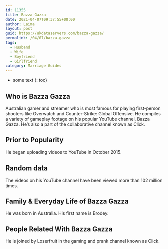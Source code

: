 ```yaml
---
id: 11355
title: Bazza Gazza
date: 2021-04-07T09:37:55+00:00
author: Laima
layout: post
guid: https://ukdataservers.com/bazza-gazza/
permalink: /04/07/bazza-gazza
tags:
  - Husband
  - Wife
  - Boyfriend
  - Girlfriend
category: Marriage Guides
---
```


* some text
{: toc}


## Who is Bazza Gazza
                  
                  
                  
Australian gamer and streamer who is most famous for playing first-person shooters like Overwatch and Counter-Strike: Global Offensive. He compiles a variety of gameplay footage on his popular YouTube channel, Bazza Gazza. He&#8217;s also a part of the collaborative channel known as Click.
                  
              
            
              
            
                
                
                
## Prior to Popularity
                  
                  
                  
He began uploading videos to YouTube in October 2015.
                  
              
            
              
            
                
                
                
## Random data
                  
                  
                  
The videos on his YouTube channel have been viewed more than 102 million times.
                  
              
            
              
            
                
                
                
## Family & Everyday Life of Bazza Gazza
                  
                  
                  
He was born in Australia. His first name is Brodey.
                  
              
            
              
            
                
                
                
## People Related With Bazza Gazza
                  
                  
                  
He is joined by Loserfruit in the gaming and prank channel known as Click.
                  
              
            
              
            
                
              
            
              
              
            
            
              
            
          
          
          